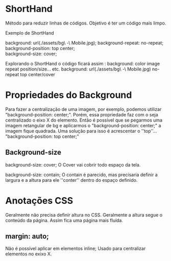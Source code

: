 # ShortHand

Método para reduzir linhas de códigos.
Objetivo é ter um código mais limpo.

Exemplo de ShortHand

background: url(./assets/bg\ -\ Mobile.jpg);
background-repeat: no-repeat;  
background-position: top center;  
background-size: cover;

Explorando o ShortHand o código ficará assim :
background: color image repeat position/size... etc.
background: url(./assets/bg\ -\ Mobile.jpg) no-repeat top center/cover

# Propriedades do Background

Para fazer a centralização de uma imagem, por exemplo, podemos utilizar "background-position: center;".
Porém, essa propriedade faz com o seja centralizado o eixo X do elemento. Então é possível que se pegarmos uma imagem retangular de bg e aplicarmos o "background-position: center;" a imagem fique quadrada. Uma solução para isso é acrescentar o ''top''... "background-position: top center;"

## Background-size

background-size: cover; O Cover vai cobrir todo espaço da tela.

background-size: contain; O contain é parecido, mas precisaria definir a largura e a altura para ele ''conter'' dentro do espaço definido.

# Anotações CSS
Geralmente não precisa definir altura no CSS.
Geralmente a altura segue o conteúdo da página. Assim fica uma página mais fluída.

## margin: auto;
Não é possível aplicar em elementos inline; 
Usado para centralizar elementos no exixo X.  
